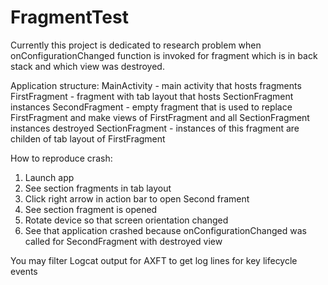 # FragmentTest

Currently this project is dedicated to research problem
when onConfigurationChanged function is invoked for fragment
which is in back stack and which view was destroyed.

Application structure:
MainActivity - main activity that hosts fragments
FirstFragment - fragment with tab layout that hosts SectionFragment instances
SecondFragment - empty fragment that is used to replace FirstFragment and make views of FirstFragment and all SectionFragment instances destroyed
SectionFragment - instances of this fragment are childen of tab layout of FirstFragment

How to reproduce crash:
1. Launch app
2. See section fragments in tab layout
3. Click right arrow in action bar to open Second frament
4. See section fragment is opened
5. Rotate device so that screen orientation changed
6. See that application crashed because onConfigurationChanged was called for SecondFragment with destroyed view

You may filter Logcat output for AXFT to get log lines for key lifecycle events
